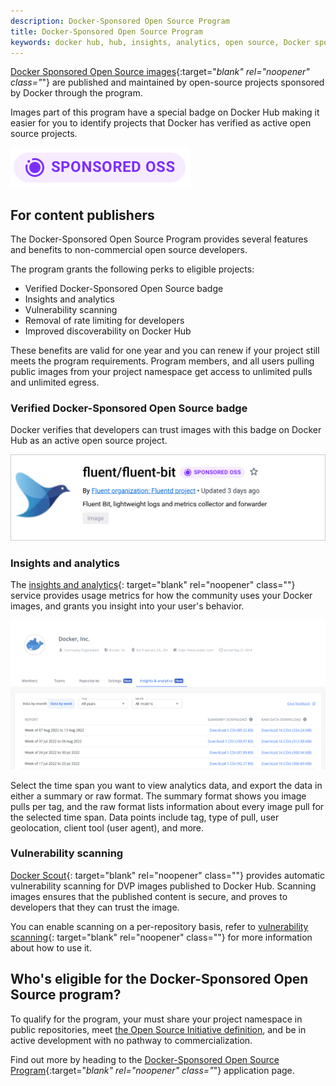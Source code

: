 ```yaml
---
description: Docker-Sponsored Open Source Program
title: Docker-Sponsored Open Source Program
keywords: docker hub, hub, insights, analytics, open source, Docker sponsored, program
---
```


[Docker Sponsored Open Source images](https://hub.docker.com/search?q=&image_filter=open_source){:target="_blank" rel="noopener" class="_"} are published and maintained by open-source projects sponsored by Docker through the program.

Images part of this program have a special badge on Docker Hub making it easier for you to identify projects that Docker has verified as active open source projects.

![Docker-Sponsored Open Source badge](images/sponsored-badge-iso.png)

## For content publishers

The Docker-Sponsored Open Source Program provides several features and benefits to non-commercial open source developers.

The program grants the following perks to eligible projects:

- Verified Docker-Sponsored Open Source badge
- Insights and analytics
- Vulnerability scanning
- Removal of rate limiting for developers
- Improved discoverability on Docker Hub

These benefits are valid for one year and you can renew if your project still meets the program requirements. Program members, and all users pulling public images from your project namespace get access to unlimited pulls and unlimited egress.

### Verified Docker-Sponsored Open Source badge

Docker verifies that developers can trust images with this badge on Docker Hub as an active open source project.

![Fluent org with a Docker-Sponsored Open Source badge](images/sponsored-badge.png)

### Insights and analytics

The [insights and analytics](/docker-hub/publish/insights-analytics){:
target="blank" rel="noopener" class=""} service provides usage metrics for how
the community uses your Docker images, and grants you insight into your user's
behavior.

![The insights and analytics tab on the Docker Hub website](./publish/images/insights-and-analytics-tab.png)

Select the time span you want to view analytics data, and export the data in
either a summary or raw format. The summary format shows you image pulls per
tag, and the raw format lists information about every image pull for the
selected time span. Data points include tag, type of pull, user geolocation,
client tool (user agent), and more.

### Vulnerability scanning

[Docker Scout](/scout/){:
target="blank" rel="noopener" class=""} provides automatic vulnerability scanning 
for DVP images published to Docker Hub.
Scanning images ensures that the published content is secure, and proves to
developers that they can trust the image.

You can enable scanning on a per-repository
basis, refer to [vulnerability scanning](/docker-hub/vulnerability-scanning/){:
target="blank" rel="noopener" class=""} for more information about how to use
it.

## Who's eligible for the Docker-Sponsored Open Source program?

To qualify for the program, your must share your project namespace in public repositories, meet [the Open Source Initiative definition](https://opensource.org/docs/osd), and be in active development with no pathway to commercialization.

Find out more by heading to the
[Docker-Sponsored Open Source Program](https://www.docker.com/community/open-source/application/#){:target="_blank"
rel="noopener" class="_"} application page.
